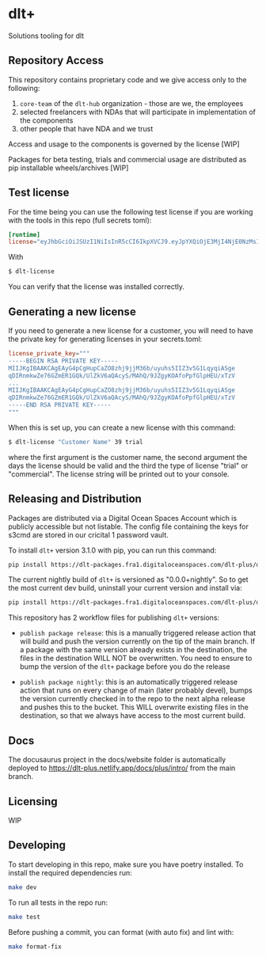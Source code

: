 # dlt+

Solutions tooling for dlt

## Repository Access

This repository contains proprietary code and we give access only to the following:
1. `core-team` of the `dlt-hub` organization - those are we, the employees
2. selected freelancers with NDAs that will participate in implementation of the components
3. other people that have NDA and we trust

Access and usage to the components is governed by the license [WIP]

Packages for beta testing, trials and commercial usage are distributed as pip installable wheels/archives [WIP]

## Test license

For the time being you can use the following test license if you are working with the tools in this repo (full secrets toml):

```toml
[runtime]
license="eyJhbGciOiJSUzI1NiIsInR5cCI6IkpXVCJ9.eyJpYXQiOjE3MjI4NjE0NzMsImV4cCI6MTcyNTQ1MzQ3Mywic3ViIjoiZGF2ZSIsImlzcyI6ImRsdEh1YiBJbmMuIiwibGljZW5zZV90eXBlIjoidHJpYWwiLCJsaWNlbnNlX2lkIjoiMjk1MDFlMDUtNTdmZS00ODhhLWIwZjctMTdmZmU5Y2ZhNjE4In0.AIoZ82Ic5k8b13l5ISgrFFGZ3hApro3BeppuAIvuSgot8zI3GzHv8k9JsnQoiuPsbspaSysdXa3b5ftLdQ4g-iRvIZ9YZuVJar-0fdqqWVpa2SkhXTgA6n-Nh2RjAqM9ZEzKUJhNZo4aUXLBgRAonFJ_Q_ly0CwphO07_eHPhkxcGlNQwKLP08st23d26ZjRSPCNHgI8dgR7-MbIMv5mMWhapCJUsOMnmBwFb3-cHHBo30oUlqUeFxaNKFGocTlpXlORT5P6LHHQQ6oLM7nwnIITr3Nxrn2jnMVcGRcDzoTl42NTKZCUHBqbWtbaE2bDu4PJT6fRrjbqMikWxUDZElyGs_iM5RV17o2DrFOiCRBtWBU6P15xcPU5yxwypBcflrrK-sHvX9zIfg1HZfclMryaZ_R4z1lHE7G1JMTifC2T5YQCnStO6r1yFcAsRGzQLjtV9EskWawXNWCnZswX1pq9xv7xTFCpc0Q0Uej-zFcG36IUQ042tmk5NeVA1wGYLgccbLAQtGX0qv4p3I9VhLmtya6GEWepacTJPM6sY3kEYRGTA9B5Onz3e-hl29fx-toGkSUJU0MOmxEAHj39XE8o996UAoz-iPDAHRr8GXqR9v9zfSTVFifjOBUQNZfOyw07WwRD4cyA_ZLuDZfQxysMnm1Kt-B3ZZvdvKSjbEc==="
```

With

```sh
$ dlt-license
```

You can verify that the license was installed correctly.

## Generating a new license

If you need to generate a new license for a customer, you will need to have the private key for generating licenses in your secrets.toml:

```toml
license_private_key="""
-----BEGIN RSA PRIVATE KEY-----
MIIJKgIBAAKCAgEAyG4pCgHupCaZO8zhj9jjM36b/uyuhs5IIZ3v5G1LqyqiASge
qDIRnmkwZe76GZmER1GQk/UlZkV6aQAcyS/MAhQ/9JZgyKOAfoPpfGlpHEU/xTzV
...
MIIJKgIBAAKCAgEAyG4pCgHupCaZO8zhj9jjM36b/uyuhs5IIZ3v5G1LqyqiASge
qDIRnmkwZe76GZmER1GQk/UlZkV6aQAcyS/MAhQ/9JZgyKOAfoPpfGlpHEU/xTzV
-----END RSA PRIVATE KEY-----
"""
```

When this is set up, you can create a new license with this command:

```sh
$ dlt-license "Customer Name" 39 trial
```

where the first argument is the customer name, the second argument the days the license should be valid and the third the type of license "trial" or "commercial". The license string will be printed out to your console.

## Releasing and Distribution

Packages are distributed via a Digital Ocean Spaces Account which is publicly accessible but not listable. The config file containing the keys for s3cmd are stored in our cricital 1 password vault.

To install `dlt+` version 3.1.0 with pip, you can run this command:

```sh
pip install https://dlt-packages.fra1.digitaloceanspaces.com/dlt-plus/dlt_plus-3.1.0-py3-none-any.whl
```

The current nightly build of `dlt+` is versioned as "0.0.0+nightly". So to get the most current dev build, uninstall your current version and install via: 

```sh
pip install https://dlt-packages.fra1.digitaloceanspaces.com/dlt-plus/dlt_plus-0.0.0+nightly-py3-none-any.whl
```

This repository has 2 workflow files for publishing `dlt+` versions:

* `publish package release`: this is a manually triggered release action that will build and push the version currently on the tip of the main branch. If a package with the same version already exists in the destination, the files in the destination WILL NOT be overwritten. You need to ensure to bump the version of the `dlt+` package
before you do the release

* `publish package nightly`: this is an automatically triggered release action that runs on every change of main (later probably devel), bumps the version currently checked in to the repo to the next alpha release and pushes this to the bucket. This WILL overwrite existing files in the destination, so that we always have access to the most current build.

## Docs

The docusaurus project in the docs/website folder is automatically deployed to https://dlt-plus.netlify.app/docs/plus/intro/ from the main branch.

## Licensing

WIP

## Developing

To start developing in this repo, make sure you have poetry installed. To install the required dependencies run:

```sh
make dev
```

To run all tests in the repo run:

```sh
make test
```

Before pushing a commit, you can format (with auto fix) and lint with:

```sh
make format-fix
```



